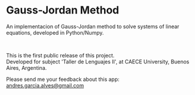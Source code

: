 # Gauss-Jordan Method

An implementacion of Gauss-Jordan method to solve systems of linear equations, developed in Python/Numpy.

&nbsp;

This is the first public release of this project.  
Developed for subject 'Taller de Lenguajes II', at CAECE University, Buenos Aires, Argentina.  

Please send me your feedback about this app: andres.garcia.alves@gmail.com
